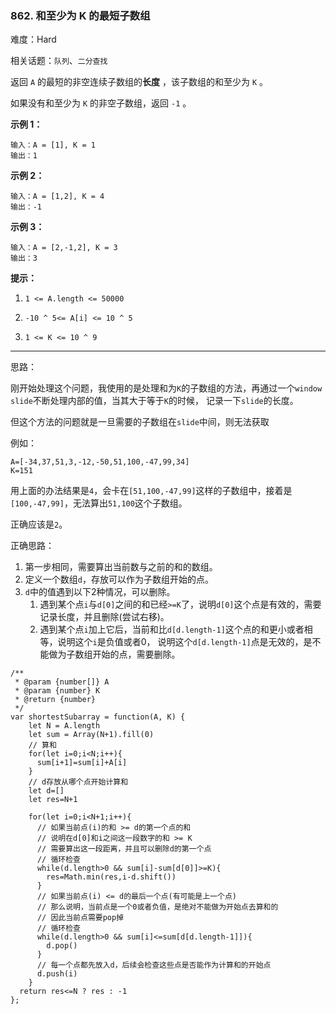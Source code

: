 ### 862. 和至少为 K 的最短子数组

难度：Hard

相关话题：`队列`、`二分查找`

返回  `A`  的最短的非空连续子数组的**长度** ，该子数组的和至少为  `K`  。



如果没有和至少为 `K` 的非空子数组，返回 `-1` 。












**示例 1：** 



```
输入：A = [1], K = 1
输出：1
```


**示例 2：** 



```
输入：A = [1,2], K = 4
输出：-1
```


**示例 3：** 



```
输入：A = [2,-1,2], K = 3
输出：3
```






**提示：** 




1.  `1 <= A.length <= 50000` 

2.  `-10 ^ 5<= A[i] <= 10 ^ 5` 

3.  `1 <= K <= 10 ^ 9` 






-----

思路：

刚开始处理这个问题，我使用的是处理和为`K`的子数组的方法，再通过一个`window slide`不断处理内部的值，当其大于等于`K`的时候，
记录一下`slide`的长度。

但这个方法的问题就是一旦需要的子数组在`slide`中间，则无法获取

例如：
```
A=[-34,37,51,3,-12,-50,51,100,-47,99,34]
K=151
```

用上面的办法结果是`4`，会卡在`[51,100,-47,99]`这样的子数组中，接着是`[100,-47,99]`，无法算出`51,100`这个子数组。

正确应该是`2`。

正确思路：
1. 第一步相同，需要算出当前数与之前的和的数组。
2. 定义一个数组`d`，存放可以作为子数组开始的点。
3. `d`中的值遇到以下2种情况，可以删除。
    1. 遇到某个点`i`与`d[0]`之间的和已经`>=K`了，说明`d[0]`这个点是有效的，需要记录长度，并且删除(尝试右移)。
    2. 遇到某个点`i`加上它后，当前和比`d[d.length-1]`这个点的和更小或者相等，说明这个`i`是负值或者0，
    说明这个`d[d.length-1]`点是无效的，是不能做为子数组开始的点，需要删除。
    

```
/**
 * @param {number[]} A
 * @param {number} K
 * @return {number}
 */
var shortestSubarray = function(A, K) {
    let N = A.length
    let sum = Array(N+1).fill(0)
    // 算和
    for(let i=0;i<N;i++){
      sum[i+1]=sum[i]+A[i]
    }
    // d存放从哪个点开始计算和
    let d=[]
    let res=N+1
    
    for(let i=0;i<N+1;i++){
      // 如果当前点(i)的和 >= d的第一个点的和
      // 说明在d[0]和i之间这一段数字的和 >= K
      // 需要算出这一段距离，并且可以删除d的第一个点
      // 循环检查
      while(d.length>0 && sum[i]-sum[d[0]]>=K){
        res=Math.min(res,i-d.shift())
      }
      // 如果当前点(i) <= d的最后一个点(有可能是上一个点)
      // 那么说明，当前点是一个0或者负值，是绝对不能做为开始点去算和的
      // 因此当前点需要pop掉
      // 循环检查
      while(d.length>0 && sum[i]<=sum[d[d.length-1]]){
        d.pop()
      }
      // 每一个点都先放入d，后续会检查这些点是否能作为计算和的开始点
      d.push(i)
    }
  return res<=N ? res : -1
};
```

